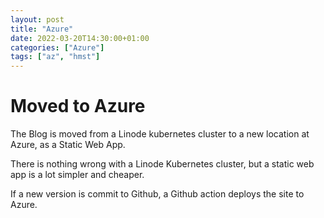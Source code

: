 ```yaml
---
layout: post
title: "Azure"
date: 2022-03-20T14:30:00+01:00
categories: ["Azure"]
tags: ["az", "hmst"]
---
```


# Moved to Azure

The Blog is moved from a Linode kubernetes cluster to a new location at Azure, as a Static Web App.

There is nothing wrong with a Linode Kubernetes cluster, but a static web app is a lot simpler and cheaper.

If a new version is commit to Github, a  Github action deploys the site to Azure.